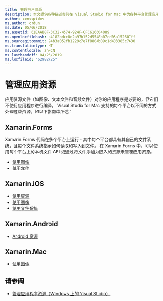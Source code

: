```yaml
---
title: 管理应用资源
description: 本文提供各种描述如何在 Visual Studio for Mac 中为各种平台管理应用资源的指南链接
author: conceptdev
ms.author: crdun
ms.date: 05/06/2018
ms.assetid: 61EAAB8F-3C32-4574-924F-CFC616604089
ms.openlocfilehash: e4182bdcc8e2a97b152d5548b07cd03a152607ff
ms.sourcegitcommit: 94b3a052fb1229c7e7f8804b09c1d403385c7630
ms.translationtype: HT
ms.contentlocale: zh-CN
ms.lasthandoff: 04/23/2019
ms.locfileid: "62982725"
---
```

# <a name="managing-app-resources"></a>管理应用资源

应用资源文件（如图像、文本文件和音频文件）对你的应用程序是必要的，但它们不使用应用程序进行编译。 Visual Studio for Mac 支持的每个平台以不同的方式处理这些资源，如以下指南中所述：

## <a name="xamarinforms"></a>Xamarin.Forms

Xamarin.Forms 代码在多个平台上运行 - 其中每个平台都具有其自己的文件系统，且每个文件系统指示如何读取和写入到文件。 在 Xamarin.Forms 中，可以使用每个平台上的本机文件 API 或通过将文件添加为嵌入的资源来管理应用资源。

* [使用图像](https://developer.xamarin.com/guides/xamarin-forms/user-interface/images/)
* [使用文件]( https://developer.xamarin.com/guides/xamarin-forms/application-fundamentals/files/)

## <a name="xamarinios"></a>Xamarin.iOS

* [使用资源](https://developer.xamarin.com/guides/ios/application_fundamentals/working_with_resources/)
* [使用图像](https://developer.xamarin.com/guides/ios/application_fundamentals/working_with_images/)
* [使用文件系统](https://developer.xamarin.com/guides/ios/application_fundamentals/working_with_the_file_system/)

## <a name="xamarinandroid"></a>Xamarin.Android

* [Android 资源](https://developer.xamarin.com/guides/android/application_fundamentals/resources_in_android/)

## <a name="xamarinmac"></a>Xamarin.Mac

* [使用图像](https://developer.xamarin.com/guides/mac/application_fundamentals/working-with-images/)

## <a name="see-also"></a>请参阅

- [管理应用程序资源（Windows 上的 Visual Studio）](/visualstudio/ide/managing-application-resources-dotnet)